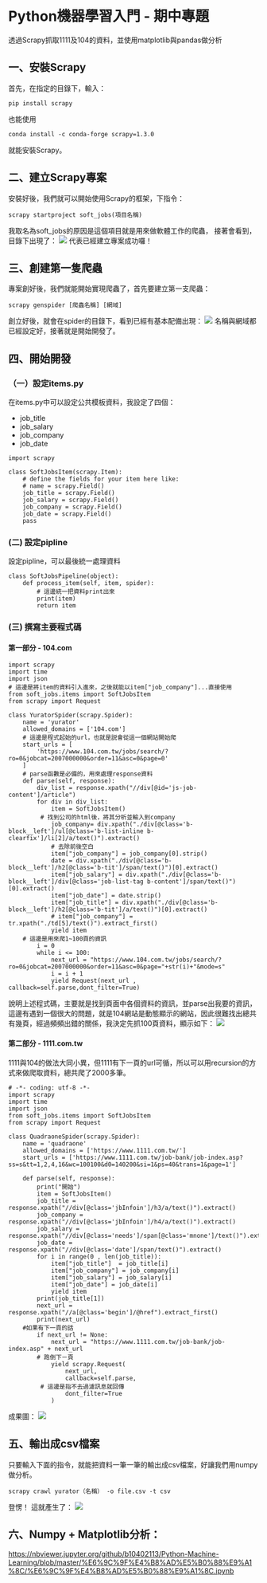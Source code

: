 # Python機器學習入門 - 期中專題
透過Scrapy抓取1111及104的資料，並使用matplotlib與pandas做分析
## 一、安裝Scrapy
首先，在指定的目錄下，輸入：
```
pip install scrapy
```
也能使用
```
conda install -c conda-forge scrapy=1.3.0
```
就能安裝Scrapy。
## 二、建立Scrapy專案
安裝好後，我們就可以開始使用Scrapy的框架，下指令：
```
scrapy startproject soft_jobs(項目名稱)
```
我取名為soft_jobs的原因是這個項目就是用來做軟體工作的爬蟲，
接著會看到，目錄下出現了：
![](https://i.imgur.com/exob3rj.png)
代表已經建立專案成功囉！
## 三、創建第一隻爬蟲
專案創好後，我們就能開始實現爬蟲了，首先要建立第一支爬蟲：
```
scrapy genspider [爬蟲名稱] [網域]
```
創立好後，就會在spider的目錄下，看到已經有基本配備出現：
![](https://i.imgur.com/AfkZiTt.png)
名稱與網域都已經設定好，接著就是開始開發了。

## 四、開始開發
### （一）設定items.py
在items.py中可以設定公共模板資料，我設定了四個：
*	job_title
*	job_salary
*	job_company
*	job_date
```python=
import scrapy

class SoftJobsItem(scrapy.Item):
    # define the fields for your item here like:
    # name = scrapy.Field()
    job_title = scrapy.Field()
    job_salary = scrapy.Field()
    job_company = scrapy.Field()
    job_date = scrapy.Field()
    pass

```
### (二) 設定pipline
設定pipline，可以最後統一處理資料
```python=
class SoftJobsPipeline(object):
    def process_item(self, item, spider):
		# 這邊統一把資料print出來
        print(item)
        return item
```
### (三) 撰寫主要程式碼
#### 第一部分 - 104.com
```python3
import scrapy
import time
import json
# 這邊是將item的資料引入進來，之後就能以item["job_company"]...直接使用
from soft_jobs.items import SoftJobsItem
from scrapy import Request

class YuratorSpider(scrapy.Spider):
    name = 'yurator'
    allowed_domains = ['104.com']
	# 這邊是程式起始的url，也就是説會從這一個網站開始爬
    start_urls = [
        'https://www.104.com.tw/jobs/search/?ro=0&jobcat=2007000000&order=11&asc=0&page=0'
    ]
	# parse函數是必備的，用來處理response資料
    def parse(self, response):
        div_list = response.xpath("//div[@id='js-job-content']/article")
        for div in div_list:
            item = SoftJobsItem()
	     # 找到公司的html後，將其分析並輸入到company
            job_company= div.xpath("./div[@class='b-block__left']/ul[@class='b-list-inline b-clearfix']/li[2]/a/text()").extract()
            # 去除前後空白
            item["job_company"] = job_company[0].strip()
            date = div.xpath("./div[@class='b-block__left']/h2[@class='b-tit']/span/text()")[0].extract()
            item["job_salary"] = div.xpath("./div[@class='b-block__left']/div[@class='job-list-tag b-content']/span/text()")[0].extract()
            item["job_date"] = date.strip()
            item["job_title"] = div.xpath("./div[@class='b-block__left']/h2[@class='b-tit']/a/text()")[0].extract()
            # item["job_company"] = tr.xpath("./td[5]/text()").extract_first()
            yield item
	# 這邊是用來爬1~100頁的資訊
        i = 0
        while i <= 100:
            next_url = "https://www.104.com.tw/jobs/search/?ro=0&jobcat=2007000000&order=11&asc=0&page="+str(i)+"&mode=s"
            i = i + 1
            yield Request(next_url , callback=self.parse,dont_filter=True)
```
說明上述程式碼，主要就是找到頁面中各個資料的資訊，並parse出我要的資訊，這邊有遇到一個很大的問題，就是104網站是動態顯示的網站，因此很難找出總共有幾頁，經過頻頻出錯的關係，我決定先抓100頁資料，顯示如下：
![](https://i.imgur.com/uKGxDjR.png)

#### 第二部分 - 1111.com.tw
1111與104的做法大同小異，但1111有下一頁的url可循，所以可以用recursion的方式來做爬取資料，總共爬了2000多筆。
```python=
# -*- coding: utf-8 -*-
import scrapy
import time
import json
from soft_jobs.items import SoftJobsItem
from scrapy import Request

class QuadraoneSpider(scrapy.Spider):
    name = 'quadraone'
    allowed_domains = ['https://www.1111.com.tw/']
    start_urls = ['https://www.1111.com.tw/job-bank/job-index.asp?ss=s&tt=1,2,4,16&wc=100100&d0=140200&si=1&ps=40&trans=1&page=1']

    def parse(self, response):
        print("開始")
        item = SoftJobsItem()
        job_title = response.xpath("//div[@class='jbInfoin']/h3/a/text()").extract()
        job_company = response.xpath("//div[@class='jbInfoin']/h4/a/text()").extract()
        job_salary = response.xpath("//div[@class='needs']/span[@class='mnone']/text()").extract()
        job_date = response.xpath("//div[@class='date']/span/text()").extract()
        for i in range(0 , len(job_title)):
            item["job_title"]  = job_title[i]
            item["job_company"] = job_company[i]
            item["job_salary"] = job_salary[i]
            item["job_date"] = job_date[i]
            yield item
        print(job_title[1])
        next_url = response.xpath("//a[@class='begin']/@href").extract_first()
        print(next_url)
	#如果有下一頁的話
        if next_url != None:
            next_url = "https://www.1111.com.tw/job-bank/job-index.asp" + next_url
	    # 跑倒下ㄧ頁
            yield scrapy.Request(
                next_url,
                callback=self.parse,
		 # 這邊是指不去過濾訊息就回傳
                dont_filter=True
            )
```
成果圖：
![](https://i.imgur.com/2h2Y1ce.png)

## 五、輸出成csv檔案
只要輸入下面的指令，就能把資料一筆一筆的輸出成csv檔案，好讓我們用numpy做分析。
```
scrapy crawl yurator（名稱） -o file.csv -t csv
```
登愣！
這就產生了：
![](https://i.imgur.com/J23iO5k.png)

## 六、Numpy + Matplotlib分析：
https://nbviewer.jupyter.org/github/b10402113/Python-Machine-Learning/blob/master/%E6%9C%9F%E4%B8%AD%E5%B0%88%E9%A1%8C/%E6%9C%9F%E4%B8%AD%E5%B0%88%E9%A1%8C.ipynb
